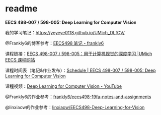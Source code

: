 # readme

**EECS 498-007 / 598-005: Deep Learning for Computer Vision**

我的学习笔记：https://yeyeye0118.github.io/UMich_DLfCV/

@Frankly6的博客参考：[EECS498 笔记 - frankly6](https://frankly6.cn/2025/03/27/EECS498-notes/#more)

课程链接：[EECS 498-007 / 598-005：用于计算机视觉的深度学习 |UMich EECS 课程网站](https://web.eecs.umich.edu/~justincj/teaching/eecs498/WI2022/)

课程时间表（笔记&作业发布）：[Schedule | EECS 498-007 / 598-005: Deep Learning for Computer Vision](https://web.eecs.umich.edu/~justincj/teaching/eecs498/WI2022/schedule.html)

课程视频：[Deep Learning for Computer Vision - YouTube](https://www.youtube.com/playlist?list=PL5-TkQAfAZFbzxjBHtzdVCWE0Zbhomg7r)

@Frankly6的作业参考：[frankly6/eecs498-19fa-notes-and-assignments](https://github.com/frankly6/eecs498-19fa-notes-and-assignments)

@linxiaow的作业参考：[linxiaow/EECS498-Deep-Learning-for-Vision](https://github.com/linxiaow/EECS498-Deep-Learning-for-Vision/tree/master)
